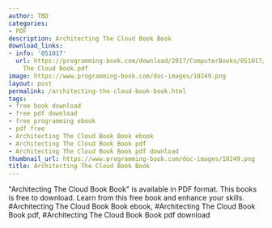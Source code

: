 ```yaml
---
author: TBD
categories:
- PDF
description: Architecting The Cloud Book Book
download_links:
- info: '051017'
  url: https://programming-book.com/download/2017/ComputerBooks/051017/Architecting
    The Cloud Book.pdf
image: https://www.programming-book.com/doc-images/10249.png
layout: post
permalink: /architecting-the-cloud-book-book.html
tags:
- free book download
- free pdf download
- free programming ebook
- pdf free
- Architecting The Cloud Book Book ebook
- Architecting The Cloud Book Book pdf
- Architecting The Cloud Book Book pdf download
thumbnail_url: https://www.programming-book.com/doc-images/10249.png
title: Architecting The Cloud Book Book
---
```


 
<div class="item-desc text-justify">
  "Architecting The Cloud Book Book" is available in PDF format. This books is free to download. Learn from this free book and enhance your skills.
  <br>
  #Architecting The Cloud Book Book ebook, #Architecting The Cloud Book Book pdf, #Architecting The Cloud Book Book pdf download
</div>